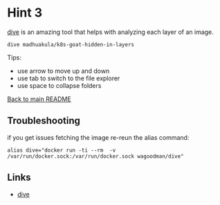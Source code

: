# Hint 3
[dive](https://github.com/wagoodman/dive) is an amazing tool that helps with analyzing each layer of an image.
```
dive madhuakula/k8s-goat-hidden-in-layers
```
Tips:
- use arrow to move up and down
- use tab to switch to the file explorer
- use space to collapse folders

[Back to main README](../README.md)

## Troubleshooting
if you get issues fetching the image re-reun the alias command:
```
alias dive="docker run -ti --rm  -v /var/run/docker.sock:/var/run/docker.sock wagoodman/dive"
```

## Links
- [dive](https://github.com/wagoodman/dive)